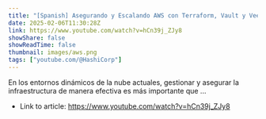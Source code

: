 ```yaml
---
title: "[Spanish] Asegurando y Escalando AWS con Terraform, Vault y Veeam: Una Guía Práctica"
date: 2025-02-06T11:30:28Z
link: https://www.youtube.com/watch?v=hCn39j_ZJy8
showShare: false
showReadTime: false
thumbnail: images/aws.png
tags: ["youtube.com/@HashiCorp"]
---
```

En los entornos dinámicos de la nube actuales, gestionar y asegurar la infraestructura de manera efectiva es más importante que ...

- Link to article: https://www.youtube.com/watch?v=hCn39j_ZJy8